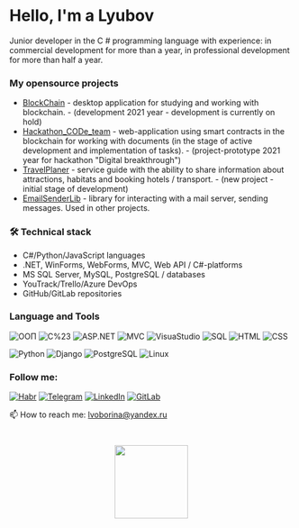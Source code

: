 # Hello, I'm a Lyubov
Junior developer in the C # programming language with experience: in commercial development for more than a year, 
in professional development for more than half a year.

### My opensource projects

* [BlockChain](https://github.com/OborinaLyubov/BlockChain) - desktop application for studying and working with blockchain. - (development 2021 year - development is currently on hold)
* [Hackathon_CODe_team](https://github.com/OborinaLyubov/Hackathon_CODe_team) - web-application using smart contracts in the blockchain for working with documents (in the stage of active development and implementation of tasks). - (project-prototype 2021 year for hackathon "Digital breakthrough")
* [TravelPlaner](https://github.com/OborinaLyubov/TravelPlaner) - service guide with the ability to share information about attractions, habitats and booking hotels / transport. - (new project - initial stage of development)
* [EmailSenderLib](https://github.com/OborinaLyubov/EmailSenderLib/tree/main) - library for interacting with a mail server, sending messages. Used in other projects.
### 🛠 Technical stack

* C#/Python/JavaScript languages
* .NET, WinForms, WebForms, MVC, Web API / C#-platforms
* MS SQL Server, MySQL, PostgreSQL / databases
* YouTrack/Trello/Azure DevOps
* GitHub/GitLab repositories


### Language and Tools

![ООП](https://img.shields.io/badge/-ООП-black?style=for-the-badge&logo=ООП)
![C%23](https://img.shields.io/badge/-C%23-black?style=for-the-badge&logo=C%23)
![ASP.NET](https://img.shields.io/badge/-ASP.NET-black?style=for-the-badge&logo=ASP.NET)
![MVC](https://img.shields.io/badge/-MVC-black?style=for-the-badge&logo=MVC)
![VisuaStudio](https://img.shields.io/badge/-VisuaStudio-black?style=for-the-badge&logo=VisuaStudio)
![SQL](https://img.shields.io/badge/-SQLServer-black?style=for-the-badge&logo=SQLServer)
![HTML](https://img.shields.io/badge/-HTML-black?style=for-the-badge&logo=HTML)
![CSS](https://img.shields.io/badge/-CSS-black?style=for-the-badge&logo=CSS)

![Python](https://img.shields.io/badge/-Python-black?style=for-the-badge&logo=Python)
![Django](https://img.shields.io/badge/-Django-black?style=for-the-badge&logo=Django)
![PostgreSQL](https://img.shields.io/badge/-PostgreSQL-black?style=for-the-badge&logo=PostgreSQL)
![Linux](https://img.shields.io/badge/-Linux-black?style=for-the-badge&logo=Linux)

### Follow me:

[![Habr](https://img.shields.io/badge/-Habr-black?style=for-the-badge&logo=Habr)](https://habr.com/ru/users/khudyakovalyubov/)
[![Telegram](https://img.shields.io/badge/-Telegram-black?style=for-the-badge&logo=Telegram)](https://t.me/lvoborina)
[![LinkedIn](https://img.shields.io/badge/-LinkedIn-black?style=for-the-badge&logo=LinkedIn)](https://www.linkedin.com/in/lyubov-khudyakova-a782341b6/)
[![GitLab](https://img.shields.io/badge/-GitLab-black?style=for-the-badge&logo=GitLab)](https://gitlab.com/DeveloperKhudyakova)
<div>📫 How to reach me: <a href='mailto:lvoborina@yandex.ru'>lvoborina@yandex.ru</a></div>

<div align="center" style="margin: 40px 0">
   <img width="130px" src="https://komarev.com/ghpvc/?username=KhudyakovaLyubov3&color=blue&label=Profile+views">
</div>
